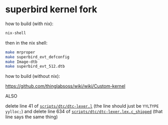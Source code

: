 # superbird kernel fork

how to build (with nix):

```bash
nix-shell
```

then in the nix shell:

```bash
make mrproper
make superbird_evt_defconfig
make Image-dtb
make superbird_evt_512.dtb
```

how to build (without nix):

<https://github.com/thinglabsoss/wiki/wiki/Custom-kernel>

ALSO

delete line 41 of [`scripts/dtc/dtc-lexer.l`](./scripts/dtc/dtc-lexer.l) (the line should just be `YYLTYPE yylloc;`) and delete line 634 of [`scripts/dtc/dtc-lexer.lex.c_shipped`](./scripts/dtc/dtc-lexer.lex.c_shipped) (that line says the same thing)

